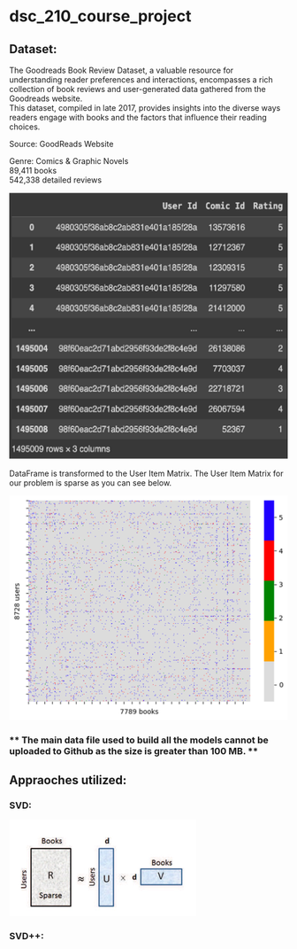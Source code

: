 # dsc_210_course_project

## Dataset:
The Goodreads Book Review Dataset, a valuable resource for understanding reader preferences and interactions, 
encompasses a rich collection of book reviews and user-generated data gathered from the Goodreads website. <br>
This dataset, compiled in late 2017, provides insights into the diverse ways readers engage with books and the 
factors that influence their reading choices.


Source: GoodReads Website

Genre: Comics & Graphic Novels <br>
89,411 books <br>
542,338 detailed reviews <br>

![img.png](img.png)

DataFrame is transformed to the User Item Matrix. The User Item Matrix for our problem is sparse as you can see below.

![img_1.png](img_1.png)

### ** The main data file used to build all the models cannot be uploaded to Github as the size is greater than 100 MB. **

## Appraoches utilized:

### SVD:
![img_2.png](img_2.png)

### SVD++:
